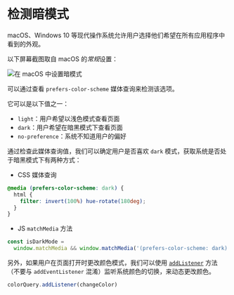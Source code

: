 # 检测暗模式

macOS、Windows 10 等现代操作系统允许用户选择他们希望在所有应用程序中看到的外观。

以下屏幕截图取自 macOS 的*常规*设置：

![在 macOS 中设置暗模式](https://upload-images.jianshu.io/upload_images/18281896-ba7aea525293ad07.png?imageMogr2/auto-orient/strip%7CimageView2/2/w/1240)

可以通过查看 `prefers-color-scheme` 媒体查询来检测该选项。

它可以是以下值之一：

- `light`：用户希望以浅色模式查看页面
- `dark`：用户希望在暗黑模式下查看页面
- `no-preference`：系统不知道用户的偏好

通过检查此媒体查询值，我们可以确定用户是否喜欢 `dark` 模式，获取系统是否处于暗黑模式下有两种方式：

- CSS 媒体查询

```css
@media (prefers-color-scheme: dark) {
  html {
    filter: invert(100%) hue-rotate(180deg);
  }
}
```

- JS `matchMedia` 方法

```js
const isDarkMode =
  window.matchMedia && window.matchMedia('(prefers-color-scheme: dark)').matches
```

另外，如果用户在页面打开时更改颜色模式，我们可以使用 [`addListener`](https://developer.mozilla.org/zh-CN/docs/Web/API/MediaQueryList/addListener) 方法（不要与 `addEventListener` 混淆）监听系统颜色的切换，来动态更改颜色。

```js
colorQuery.addListener(changeColor)
```
